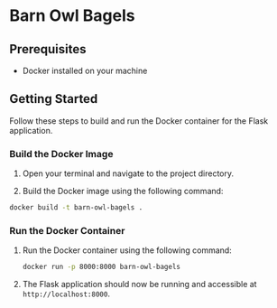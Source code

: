 # Barn Owl Bagels

## Prerequisites

- Docker installed on your machine

## Getting Started

Follow these steps to build and run the Docker container for the Flask application.

### Build the Docker Image

1. Open your terminal and navigate to the project directory.

2. Build the Docker image using the following command:

```sh
docker build -t barn-owl-bagels .
```

### Run the Docker Container

1. Run the Docker container using the following command:

    ```sh
    docker run -p 8000:8000 barn-owl-bagels
    ```

2. The Flask application should now be running and accessible at `http://localhost:8000`.
